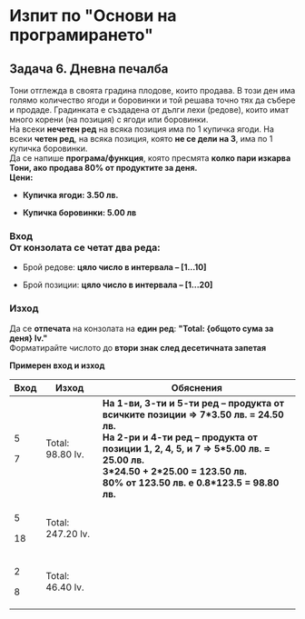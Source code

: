 <h1 id="изпит-по-основи-на-програмирането">Изпит по "Основи на програмирането"</h1>
<h2 class="list-paragraph" id="задача-6.-дневна-печалба">Задача 6. Дневна печалба</h2>
<p>Тони отглежда в своята градина плодове, които продава. В този ден има голямо количество ягоди и боровинки и той решава точно тях да събере и продаде. Градинката е създадена от дълги лехи (редове), които имат много корени (на позиция) с ягоди или боровинки.<br />
На всеки <strong>нечетен ред</strong> на всяка позиция има по 1 купичка ягоди. На всеки <strong>четен ред</strong>, на всяка позиция, която <strong>не се дели на 3</strong>, има по 1 купичка боровинки.<br />
Да се напише <strong>програма/функция</strong>, която пресмята <strong>колко пари изкарва Тони, ако продава 80% от продуктите за деня.</strong><br />
<strong>Цени:</strong></p>
<ul>
<li><p><strong>Купичка ягоди: 3.50 лв.</strong></p></li>
<li><p><strong>Купичка боровинки: 5.00 лв</strong></p></li>
</ul>
<h3 id="вход-от-конзолата-се-четат-два-реда">Вход<br />
От конзолата се четат два реда:</h3>
<ul>
<li><p>Брой редове: <strong>цяло число в интервала – [1...10]</strong></p></li>
<li><p>Брой позиции: <strong>цяло число в интервала – [1...20]</strong></p></li>
</ul>
<h3 id="изход">Изход</h3>
<p>Да се <strong>отпечата</strong> на конзолата на <strong>един ред</strong>: <strong>"Total: {общото сума за деня} lv."<br />
</strong>Форматирайте числото до <strong>втори знак след десетичната запетая</strong></p>
<p><strong>Примерен вход и изход</strong></p>
<table>
<thead>
<tr class="header">
<th><strong>Вход</strong></th>
<th><strong>Изход</strong></th>
<th><strong>Обяснения</strong></th>
</tr>
</thead>
<tbody>
<tr class="odd">
<td><p>5</p>
<p>7</p></td>
<td>Total: 98.80 lv.</td>
<td><strong>На 1-ви, 3-ти и 5-ти ред – продукта от всичките позиции =&gt; 7*3.50 лв. = 24.50 лв.<br />
На 2-ри и 4-ти ред – продукта от позиции 1, 2, 4, 5, и 7 =&gt; 5*5.00 лв. = 25.00 лв.<br />
3*24.50 + 2*25.00 = 123.50 лв.<br />
80% от 123.50 лв. е 0.8*123.5 = 98.80 лв.</strong></td>
</tr>
<tr class="even">
<td><p>5</p>
<p>18</p></td>
<td>Total: 247.20 lv.</td>
<td></td>
</tr>
<tr class="odd">
<td><p>2</p>
<p>8</p></td>
<td>Total: 46.40 lv.</td>
<td></td>
</tr>
</tbody>
</table>
